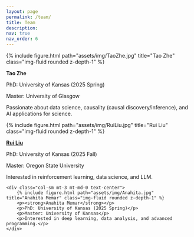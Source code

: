 ```yaml
---
layout: page
permalink: /team/
title: Team
description: 
nav: true
nav_order: 6
---
```




<div class="row">
    <!-- Member 1 -->
    <div class="col-sm mt-3 mt-md-0 text-center">
        {% include figure.html path="assets/img/TaoZhe.jpg" title="Tao Zhe" class="img-fluid rounded z-depth-1" %}
        <p><strong>Tao Zhe</strong></p>
        <p>PhD: University of Kansas (2025 Spring)</p>
        <p>Master: University of Glasgow</p>
        <p>Passionate about data science, causality (causal discovery/inference), and AI applications for science.</p>
    </div>
    <!-- Member 2 -->
    <div class="col-sm mt-3 mt-md-0 text-center">
        {% include figure.html path="assets/img/RuiLiu.jpg" title="Rui Liu" class="img-fluid rounded z-depth-1" %}
        <p><strong><a href="https://rayliu1103.github.io/">Rui Liu</a></strong></p>
        <p>PhD: University of Kansas (2025 Fall)</p>
        <p>Master: Oregon State University</p>
        <p>Interested in reinforcement learning, data science, and LLM.</p>
    </div>

    <div class="col-sm mt-3 mt-md-0 text-center">
        {% include figure.html path="assets/img/Anahita.jpg" title="Anahita Memar" class="img-fluid rounded z-depth-1" %}
        <p><strong>Anahita Memar</strong></p>
        <p>PhD: University of Kansas (2025 Spring)</p>
        <p>Master: University of Kansas</p>
        <p>Interested in deep learning, data analysis, and advanced programming.</p>
    </div>

</div>






